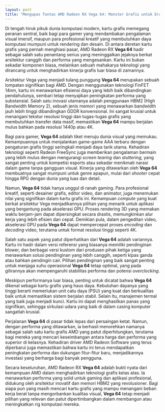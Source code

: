 ```yaml
---
layout: post
title: "Mengupas Tuntas AMD Radeon RX Vega 64: Monster Grafis untuk Era Gaming dan Kreativitas"
---
```


Di tengah hiruk pikuk dunia komputasi modern, kartu grafis memegang peranan sentral, baik bagi para gamer yang mendambakan pengalaman visual imersif, maupun para profesional kreatif yang membutuhkan daya komputasi mumpuni untuk rendering dan desain. Di antara deretan kartu grafis yang pernah menghiasi pasar, AMD Radeon RX **Vega 64** hadir sebagai salah satu penantang serius yang meninggalkan jejaknya berkat arsitektur canggih dan performa yang mengesankan. Kartu ini bukan sekadar komponen biasa, melainkan sebuah mahakarya teknologi yang dirancang untuk menghadirkan kinerja grafis luar biasa di zamannya.

Arsitektur Vega yang menjadi tulang punggung **Vega 64** merupakan sebuah lompatan signifikan bagi AMD. Dengan menggunakan teknologi FinFET 14nm, kartu ini menawarkan efisiensi daya yang lebih baik dibandingkan pendahulunya, sembari tetap menyajikan peningkatan performa yang substansial. Salah satu inovasi utamanya adalah penggunaan HBM2 (High Bandwidth Memory 2), sebuah jenis memori yang menawarkan bandwidth jauh lebih tinggi dibandingkan GDDR konvensional. Ini sangat krusial untuk menangani tekstur resolusi tinggi dan tugas-tugas grafis yang membutuhkan transfer data masif, memastikan **Vega 64** mampu berjalan mulus bahkan pada resolusi 1440p atau 4K.

Bagi para gamer, **Vega 64** adalah tiket menuju dunia visual yang memukau. Kemampuannya untuk menjalankan game-game AAA terbaru dengan pengaturan grafis tinggi seringkali menjadi daya tarik utama. Kehadiran teknologi seperti Radeon FreeSync juga memberikan pengalaman bermain yang lebih mulus dengan mengurangi *screen tearing* dan *stuttering*, yang sangat penting untuk kompetisi esports atau sekadar menikmati narasi dalam game tanpa gangguan visual. Kinerja yang ditawarkan oleh **Vega 64** membuatnya sangat mumpuni untuk genre apapun, mulai dari *shooter* cepat hingga RPG dengan dunia yang luas dan detail.

Namun, **Vega 64** tidak hanya unggul di ranah gaming. Para profesional kreatif, seperti desainer grafis, editor video, dan animator, juga menemukan nilai yang signifikan dalam kartu grafis ini. Kemampuan *compute* yang kuat berkat arsitektur Vega menjadikannya pilihan yang menarik untuk aplikasi yang bergantung pada akselerasi GPU. Proses rendering 3D yang memakan waktu berjam-jam dapat dipersingkat secara drastis, memungkinkan alur kerja yang lebih efisien dan cepat. Demikian pula, dalam pengeditan video, akselerasi GPU pada **Vega 64** dapat mempercepat proses *encoding* dan *decoding* video, terutama untuk format resolusi tinggi seperti 4K.

Salah satu aspek yang patut diperhatikan dari **Vega 64** adalah variannya. Kartu ini hadir dalam versi referensi yang biasanya memiliki pendinginan blower, dan berbagai versi kustom dari produsen pihak ketiga yang menawarkan solusi pendinginan yang lebih canggih, seperti kipas ganda atau bahkan pendingin cair. Pilihan pendinginan yang baik sangat penting untuk menjaga suhu operasional **Vega 64** tetap optimal, yang pada gilirannya akan mempengaruhi stabilitas performa dan potensi *overclocking*.

Meskipun performanya luar biasa, penting untuk dicatat bahwa **Vega 64** dikenal sebagai kartu grafis yang haus daya. Kebutuhan dayanya yang tinggi berarti memerlukan unit catu daya (PSU) yang kuat dan berkualitas baik untuk memastikan sistem berjalan stabil. Selain itu, manajemen termal yang baik juga menjadi kunci. Kartu ini dapat menghasilkan panas yang signifikan, sehingga sirkulasi udara yang baik di dalam casing komputer sangatlah krusial.

Perjalanan **Vega 64** di pasar tidak lepas dari persaingan ketat. Namun, dengan performa yang ditawarkan, ia berhasil menorehkan namanya sebagai salah satu kartu grafis AMD yang patut diperhitungkan, terutama bagi mereka yang mencari keseimbangan antara harga dan performa yang superior di kelasnya. Kehadiran driver AMD Radeon Software yang terus diperbarui juga memastikan bahwa kartu ini terus mendapatkan peningkatan performa dan dukungan fitur-fitur baru, menjadikannya investasi yang berharga bagi banyak pengguna.

Secara keseluruhan, AMD Radeon RX **Vega 64** adalah bukti nyata dari kemampuan AMD dalam menghadirkan teknologi grafis kelas atas. Ia menawarkan performa yang solid untuk gaming dan aplikasi profesional, didukung oleh arsitektur inovatif dan memori HBM2 yang revolusioner. Bagi siapa pun yang masih mencari kartu grafis yang mampu menangani beban kerja berat tanpa mengorbankan kualitas visual, **Vega 64** tetap menjadi pilihan yang relevan dan patut dipertimbangkan dalam membangun atau meningkatkan rig komputasi mereka.
